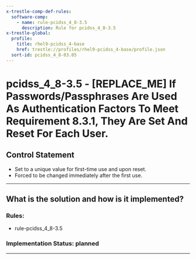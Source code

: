 ```yaml
---
x-trestle-comp-def-rules:
  software-comp:
    - name: rule-pcidss_4_8-3.5
      description: Rule for pcidss_4_8-3.5
x-trestle-global:
  profile:
    title: rhel9-pcidss_4-base
    href: trestle://profiles/rhel9-pcidss_4-base/profile.json
  sort-id: pcidss_4_8-03.05
---
```


# pcidss_4_8-3.5 - \[REPLACE_ME\] If Passwords/Passphrases Are Used As Authentication Factors To Meet Requirement 8.3.1, They Are Set And Reset For Each User.

## Control Statement

- Set to a unique value for first-time use and upon reset.
- Forced to be changed immediately after the first use.

______________________________________________________________________

## What is the solution and how is it implemented?

<!-- For implementation status enter one of: implemented, partial, planned, alternative, not-applicable -->

<!-- Note that the list of rules under ### Rules: is read-only and changes will not be captured after assembly to JSON -->

<!-- Add control implementation description here for control: pcidss_4_8-3.5 -->

### Rules:

  - rule-pcidss_4_8-3.5

### Implementation Status: planned

______________________________________________________________________
